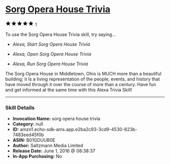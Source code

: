 # [Sorg Opera House Trivia](http://alexa.amazon.com/#skills/amzn1.echo-sdk-ams.app.e2ba2c93-3cd9-4530-823b-7483eed45f0b)
![5 stars](../../images/ic_star_black_18dp_1x.png)![5 stars](../../images/ic_star_black_18dp_1x.png)![5 stars](../../images/ic_star_black_18dp_1x.png)![5 stars](../../images/ic_star_black_18dp_1x.png)![5 stars](../../images/ic_star_black_18dp_1x.png) 1

To use the Sorg Opera House Trivia skill, try saying...

* *Alexa, Start Sorg Opera House Trivia*

* *Alexa, Open Sorg Opera House Trivia*

* *Alexa, Run Sorg Opera House Trivia*

The Sorg Opera House in Middletown, Ohio is MUCH more than a beautiful building; it Is a living representation of the people, events, and history that have moved through it over the course of more than a century. Have fun and get informed at the same time with this Alexa Trivia Skill!

***

### Skill Details

* **Invocation Name:** sorg opera house trivia
* **Category:** null
* **ID:** amzn1.echo-sdk-ams.app.e2ba2c93-3cd9-4530-823b-7483eed45f0b
* **ASIN:** B01GDUUB0E
* **Author:** Saltzmann Media Limited
* **Release Date:** June 1, 2016 @ 08:38:37
* **In-App Purchasing:** No
